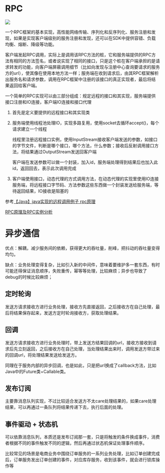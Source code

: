 # RPC

![](https://github.com/Nixum/Java-Note/raw/master/picture/RPC简单框架.png)

一个RPC框架的基本实现，高性能网络传输、序列化和反序列化、服务注册和发现，如果是实现客户端级别的服务注册和发现，还可以在SDK中提供容错、负载均衡、熔断、降级等功能。

客户端发起RPC调用，实际上是调用该RPC方法的桩，它和服务端提供的RPC方法有相同的方法签名，或者说实现了相同的接口，只是这个桩在客户端承担的是请求转发的功能，向客户端屏蔽调用细节（比如向发现与注册中心查询要请求的服务方的url），使其像在使用本地方法一样；服务端在收到请求后，由其RPC框架解析出服务名和请求参数，调用在RPC框架中注册的该接口的真正实现者，最后将结果返回给客户端。

一个简单的RPC实现可以由三部分组成：规定远程的接口和其实现，服务端提供接口注册和IO连接，客户端IO连接和接口代理

1. 首先是定义要提供的远程接口和其实现类

2. 服务端使用线程池处理IO，实现多路复用，使用socket去循环accept()，每个请求建立一个线程

   线程里注册远程接口实例，使用InputStream接收客户端发送的参数，如接口的字节文件，判断是哪个接口，哪个方法，什么参数；接收后反射调用接口方法，将结果通过OutputStream发送回客户端

   客户端在发送参数可以做一个封装，加入id，服务端处理得到结果后也加入此id，返回回去，表示此次调用完成

3. 客户端使用接口，动态代理的方式调用方法，在动态代理的实现里使用IO连接服务端，将远程接口字节码、方法参数这些东西做一个封装发送给服务端，等待返回结果，IO接收是阻塞的

参考[【Java】java实现的远程调用例子 rpc原理](https://blog.csdn.net/u010900754/article/details/78081428)

[RPC原理及RPC实例分析](http://www.importnew.com/22003.html)

# 异步通信

优点：解耦，减少服务间的依赖，获得更大的吞吐量，削峰，把抖动的吞吐量变得均匀。

缺点：业务处理变得复杂，比如引入新的中间件，意味着要维护多一套东西，有时可能还得保证消息顺序，失败重传，幂等等处理，比较麻烦；异步也导致了debug的时候比较麻烦；

## 定时轮询

发送方请求接收方进行业务处理，接收方先直接返回，之后接收方在自己处理，最后将结果保存起来，发送方定时轮询接收方，获取处理结果。

## 回调

发送方请求接收方进行业务处理时，带上发送方结果回调的url，接收方接收到请求后先立刻返回，之后接收方在自己处理，当处理结果出来时，调用发送方带过来的回调url，将处理结果发送给发送方。

同理在于服务内部的异步回调，也是如此，只是把url换成了callback方法，比如Java中的Future类+Callable类。

## 发布订阅

主要靠消息队列实现，不过比较适合发送方不太care处理结果的，如果care处理结果，可以再通过一条队列将结果传递下去，执行后面的处理。

## 事件驱动 + 状态机

可以依靠消息队列，本质还是发布订阅那一套，只是将触发的条件换成事件，消费者根据不同的事件触发不同的逻辑，然后再通过状态机保证处理事件顺序。

比较常见的场景是电商业务中围绕订单服务的一系列业务处理，比如订单创建完成后，订单服务发出订单创建的事件，对应库存服务，收到该事件，就会进行锁库操作等